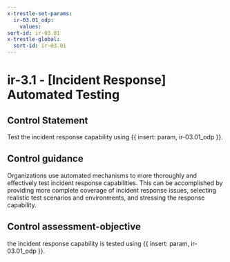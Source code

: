 ```yaml
---
x-trestle-set-params:
  ir-03.01_odp:
    values:
sort-id: ir-03.01
x-trestle-global:
  sort-id: ir-03.01
---
```


# ir-3.1 - \[Incident Response\] Automated Testing

## Control Statement

Test the incident response capability using {{ insert: param, ir-03.01_odp }}.

## Control guidance

Organizations use automated mechanisms to more thoroughly and effectively test incident response capabilities. This can be accomplished by providing more complete coverage of incident response issues, selecting realistic test scenarios and environments, and stressing the response capability.

## Control assessment-objective

the incident response capability is tested using {{ insert: param, ir-03.01_odp }}.
